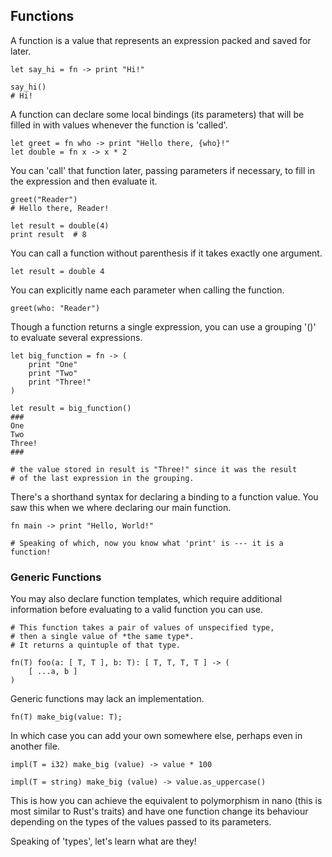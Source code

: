 ## Functions

A function is a value that represents an expression packed and saved for later.

```nano
let say_hi = fn -> print "Hi!"

say_hi()
# Hi!
```
A function can declare some local bindings (its parameters) that will be filled in with values whenever the function is 'called'.
```nano
let greet = fn who -> print "Hello there, {who}!"
let double = fn x -> x * 2
```
You can 'call' that function later, passing parameters if necessary, to fill in the expression and then evaluate it.

```nano
greet("Reader")
# Hello there, Reader!

let result = double(4)
print result  # 8
```

You can call a function without parenthesis if it takes exactly one argument.

```nano
let result = double 4
```

You can explicitly name each parameter when calling the function.

```nano
greet(who: "Reader")
```

Though a function returns a single expression, you can use a grouping '()' to evaluate several expressions.
```nano
let big_function = fn -> (
    print "One"
    print "Two"
    print "Three!"
)

let result = big_function()
###
One
Two
Three!
###

# the value stored in result is "Three!" since it was the result
# of the last expression in the grouping.
```

There's a shorthand syntax for declaring a binding to a function value. You saw this when we where declaring our main function.

```nano
fn main -> print "Hello, World!"

# Speaking of which, now you know what 'print' is --- it is a function!
```

### Generic Functions

You may also declare function templates, which require additional information before evaluating to a valid function you can use.

```nano
# This function takes a pair of values of unspecified type,
# then a single value of *the same type*.
# It returns a quintuple of that type.

fn(T) foo(a: [ T, T ], b: T): [ T, T, T, T ] -> (
    [ ...a, b ]
)
```

Generic functions may lack an implementation.

```nano
fn(T) make_big(value: T);
```
In which case you can add your own somewhere else, perhaps even in another file.

```nano
impl(T = i32) make_big (value) -> value * 100

impl(T = string) make_big (value) -> value.as_uppercase()
```
This is how you can achieve the equivalent to polymorphism in nano (this is most similar to Rust's traits) and have one function change its behaviour depending on the types of the values passed to its parameters.

Speaking of 'types', let's learn what are they!